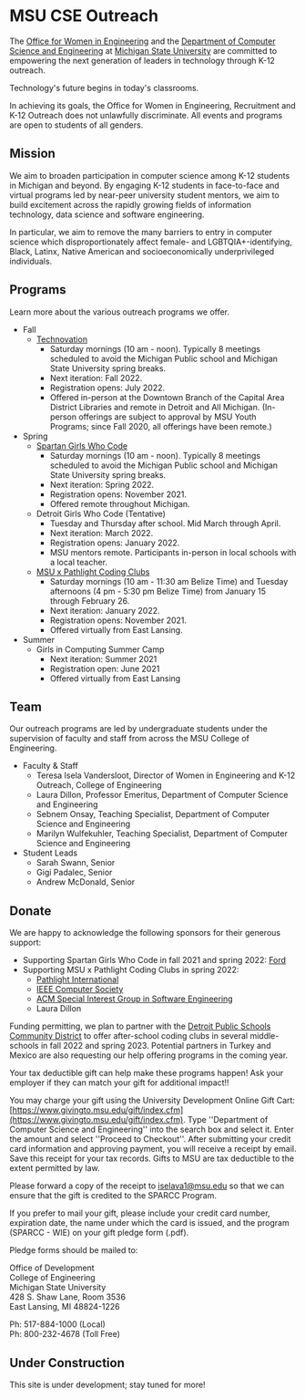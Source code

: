 # MSU CSE Outreach

The [Office for Women in Engineering](https://www.egr.msu.edu/wie/) and the [Department of Computer Science and Engineering](https://www.cse.msu.edu/) at [Michigan State University](https://www.msu.edu/) are committed to empowering the next generation of leaders in technology through K-12 outreach.

Technology's future begins in today's classrooms.

In achieving its goals, the Office for Women in Engineering, Recruitment and K-12 Outreach does not unlawfully
discriminate. All events and programs are open to students of all genders.

## Mission

We aim to broaden participation in computer science among K-12 students in Michigan and beyond. By engaging K-12 students in face-to-face and virtual programs led by near-peer university student mentors, we aim to build excitement across the rapidly growing fields of information technology, data science and software engineering.

In particular, we aim to remove the many barriers to entry in computer science which disproportionately affect female- and LGBTQIA+-identifying, Black, Latinx, Native American and socioeconomically underprivileged individuals.


## Programs

Learn more about the various outreach programs we offer.

- Fall
  - [Technovation](http://technovation.cadl.org/)
    - Saturday mornings (10 am - noon). Typically 8 meetings scheduled to avoid the Michigan Public school and Michigan State University spring breaks.
    - Next iteration: Fall 2022.
    - Registration opens: July 2022.
    - Offered in-person at the Downtown Branch of the Capital Area District Libraries and remote in Detroit and All Michigan. (In-person offerings are subject to approval by MSU Youth Programs; since Fall 2020, all offerings have been remote.)
- Spring
  - [Spartan Girls Who Code](https://www.spartangwc.org/)
    - Saturday mornings (10 am - noon). Typically 8 meetings scheduled to avoid the Michigan Public school and Michigan State University spring breaks.
    - Next iteration: Spring 2022.
    - Registration opens: November 2021.
    - Offered remote throughout Michigan.
  - Detroit Girls Who Code (Tentative)
    - Tuesday and Thursday after school. Mid March through April.
    - Next iteration: March 2022.
    - Registration opens: January 2022.
    - MSU mentors remote. Participants in-person in local schools with a local teacher.
  - [MSU x Pathlight Coding Clubs](https://msu-cse-outreach.github.io/belizeweb)
    - Saturday mornings (10 am - 11:30 am Belize Time) and Tuesday afternoons (4 pm - 5:30 pm Belize Time) from January 15 through February 26.
    - Next iteration: January 2022.
    - Registration opens: November 2021.
    - Offered virtually from East Lansing.
- Summer
  - Girls in Computing Summer Camp
    - Next iteration: Summer 2021
    - Registration open: June 2021
    - Offered virtually from East Lansing

## Team

Our outreach programs are led by undergraduate students under the supervision of faculty and staff from across the MSU College of Engineering.

- Faculty & Staff
  - Teresa Isela Vandersloot, Director of Women in Engineering and K-12 Outreach, College of Engineering
  - Laura Dillon, Professor Emeritus, Department of Computer Science and Engineering
  - Sebnem Onsay, Teaching Specialist, Department of Computer Science and Engineering
  - Marilyn Wulfekuhler, Teaching Specialist, Department of Computer Science and Engineering
- Student Leads
  - Sarah Swann, Senior
  - Gigi Padalec, Senior
  - Andrew McDonald, Senior

## Donate

We are happy to acknowledge the following sponsors for their generous support:

- Supporting Spartan Girls Who Code in fall 2021 and spring 2022: [Ford](https://www.ford.com/)
- Supporting MSU x Pathlight Coding Clubs in spring 2022:
  - [Pathlight International](https://pathlight.org/)
  - [IEEE Computer Society](https://tc.computer.org/tcse/)
  - [ACM Special Interest Group in Software Engineering](https://www.sigsoft.org/)
  - Laura Dillon

Funding permitting, we plan to partner with the [Detroit Public Schools Community District](https://www.detroitk12.org/) to offer after-school coding clubs in several middle-schools in fall 2022 and spring 2023. Potential partners in Turkey and Mexico are also requesting our help offering programs in the coming year.

Your tax deductible gift can help make these programs happen! Ask your employer if they can match your gift for additional impact!!

You may charge your gift using the University Development Online Gift Cart: [https://www.givingto.msu.edu/gift/index.cfm](https://www.givingto.msu.edu/gift/index.cfm). Type ''Department of Computer Science and Engineering'' into the search box and select it. Enter the amount and select ''Proceed to Checkout''. After submitting your credit card information and approving payment, you will receive a receipt by email. Save this receipt for your tax records. Gifts to MSU are tax deductible to the extent permitted by law.

Please forward a copy of the receipt to iselava1@msu.edu so that we can ensure that the gift is credited to the SPARCC Program.

If you prefer to mail your gift, please include your credit card number, expiration date, the name under which the card is issued, and the program (SPARCC - WIE) on your gift pledge form (.pdf).

Pledge forms should be mailed to:  

  Office of Development  
  College of Engineering  
  Michigan State University  
  428 S. Shaw Lane, Room 3536  
  East Lansing, MI 48824-1226  

  Ph: 517-884-1000 (Local)  
  Ph: 800-232-4678 (Toll Free)  


## Under Construction

This site is under development; stay tuned for more!

